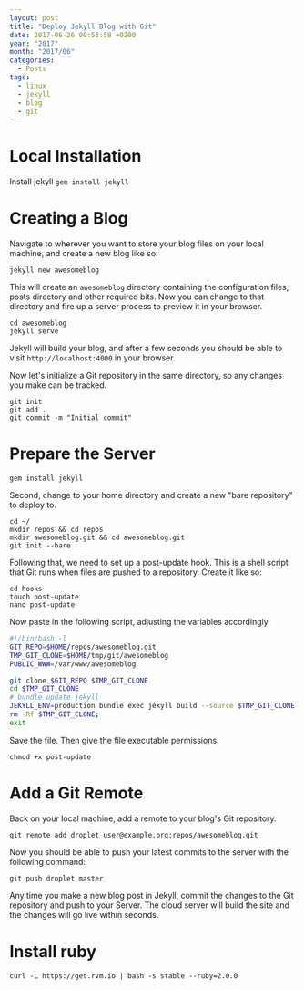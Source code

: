 ```yaml
---
layout: post
title: "Deploy Jekyll Blog with Git"
date: 2017-06-26 00:53:58 +0200
year: "2017"
month: "2017/06"
categories:
  - Posts
tags:
  - linux
  - jekyll
  - blog
  - git
---
```


# Local Installation

Install jekyll
`gem install jekyll`

# Creating a Blog

Navigate to wherever you want to store your blog files on your local machine, and create a new blog like so:

`jekyll new awesomeblog`

This will create an `awesomeblog` directory containing the configuration files, posts directory and other required bits. Now you can change to that directory and fire up a server process to preview it in your browser.

```
cd awesomeblog
jekyll serve
```

Jekyll will build your blog, and after a few seconds you should be able to visit `http://localhost:4000` in your browser.

Now let's initialize a Git repository in the same directory, so any changes you make can be tracked.

```
git init
git add .
git commit -m "Initial commit"
```

# Prepare the Server

`gem install jekyll`

Second, change to your home directory and create a new "bare repository" to deploy to.

```
cd ~/
mkdir repos && cd repos
mkdir awesomeblog.git && cd awesomeblog.git
git init --bare
```

Following that, we need to set up a post-update hook. This is a shell script that Git runs when files are pushed to a repository. Create it like so:

```
cd hooks
touch post-update
nano post-update
```

Now paste in the following script, adjusting the variables accordingly.

```bash
#!/bin/bash -l
GIT_REPO=$HOME/repos/awesomeblog.git
TMP_GIT_CLONE=$HOME/tmp/git/awesomeblog
PUBLIC_WWW=/var/www/awesomeblog

git clone $GIT_REPO $TMP_GIT_CLONE
cd $TMP_GIT_CLONE
# bundle update jekyll
JEKYLL_ENV=production bundle exec jekyll build --source $TMP_GIT_CLONE --destination $PUBLIC_WWW
rm -Rf $TMP_GIT_CLONE;
exit
```

Save the file. Then give the file executable permissions.

`chmod +x post-update`

# Add a Git Remote

Back on your local machine, add a remote to your blog's Git repository.

`git remote add droplet user@example.org:repos/awesomeblog.git`

Now you should be able to push your latest commits to the server with the following command:

`git push droplet master`

Any time you make a new blog post in Jekyll, commit the changes to the Git repository and push to your Server. The cloud server will build the site and the changes will go live within seconds.

# Install ruby

`curl -L https://get.rvm.io | bash -s stable --ruby=2.0.0`
